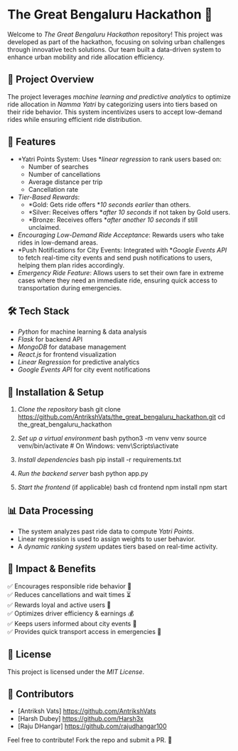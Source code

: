 # The Great Bengaluru Hackathon 🚀

Welcome to *The Great Bengaluru Hackathon* repository! This project was developed as part of the hackathon, focusing on solving urban challenges through innovative tech solutions. Our team built a data-driven system to enhance urban mobility and ride allocation efficiency.

## 🚗 Project Overview
The project leverages *machine learning and predictive analytics* to optimize ride allocation in *Namma Yatri* by categorizing users into tiers based on their ride behavior. This system incentivizes users to accept low-demand rides while ensuring efficient ride distribution.

## 📌 Features
- *Yatri Points System: Uses **linear regression* to rank users based on:
  - Number of searches
  - Number of cancellations
  - Average distance per trip
  - Cancellation rate
- *Tier-Based Rewards*:
  - *Gold: Gets ride offers **10 seconds earlier* than others.
  - *Silver: Receives offers **after 10 seconds* if not taken by Gold users.
  - *Bronze: Receives offers **after another 10 seconds* if still unclaimed.
- *Encouraging Low-Demand Ride Acceptance*: Rewards users who take rides in low-demand areas.
- *Push Notifications for City Events: Integrated with **Google Events API* to fetch real-time city events and send push notifications to users, helping them plan rides accordingly.
- *Emergency Ride Feature*: Allows users to set their own fare in extreme cases where they need an immediate ride, ensuring quick access to transportation during emergencies.

## 🛠️ Tech Stack
- *Python* for machine learning & data analysis
- *Flask* for backend API
- *MongoDB* for database management
- *React.js* for frontend visualization
- *Linear Regression* for predictive analytics
- *Google Events API* for city event notifications

## 🔧 Installation & Setup
1. *Clone the repository*
   bash
   git clone https://github.com/AntrikshVats/the_great_bengaluru_hackathon.git
   cd the_great_bengaluru_hackathon
   
2. *Set up a virtual environment*
   bash
   python3 -m venv venv
   source venv/bin/activate  # On Windows: venv\Scripts\activate
   
3. *Install dependencies*
   bash
   pip install -r requirements.txt
   
4. *Run the backend server*
   bash
   python app.py
   
5. *Start the frontend* (if applicable)
   bash
   cd frontend
   npm install
   npm start
   

## 📊 Data Processing
- The system analyzes past ride data to compute *Yatri Points*.
- Linear regression is used to assign weights to user behavior.
- A *dynamic ranking system* updates tiers based on real-time activity.

## 🎯 Impact & Benefits
✅ Encourages responsible ride behavior 🚖  
✅ Reduces cancellations and wait times ⏳  
✅ Rewards loyal and active users 🎉  
✅ Optimizes driver efficiency & earnings 💰  
✅ Keeps users informed about city events 📅  
✅ Provides quick transport access in emergencies 🚨  

## 📜 License
This project is licensed under the *MIT License*.

## 🤝 Contributors
- [Antriksh Vats] https://github.com/AntrikshVats
- [Harsh Dubey] https://github.com/Harsh3x
- [Raju DHangar] https://github.com/rajudhangar100

Feel free to contribute! Fork the repo and submit a PR. 🚀
